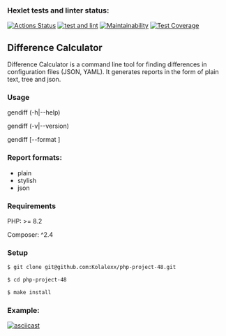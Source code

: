 ### Hexlet tests and linter status:
[![Actions Status](https://github.com/Kolalexx/php-project-48/workflows/hexlet-check/badge.svg)](https://github.com/Kolalexx/php-project-48/actions)
[![test and lint](https://github.com/Kolalexx/php-project-48/actions/workflows/testAndLint.yml/badge.svg)](https://github.com/Kolalexx/php-project-48/actions/workflows/testAndLint.yml)
[![Maintainability](https://api.codeclimate.com/v1/badges/ad0f0e9d7f2e961eb1e2/maintainability)](https://codeclimate.com/github/Kolalexx/php-project-48/maintainability)
[![Test Coverage](https://api.codeclimate.com/v1/badges/ad0f0e9d7f2e961eb1e2/test_coverage)](https://codeclimate.com/github/Kolalexx/php-project-48/test_coverage)

## Difference Calculator
Difference Calculator is a command line tool for finding differences in configuration files (JSON, YAML). It generates reports in the form of plain text, tree and json.

### Usage
  gendiff (-h|--help)
  
  gendiff (-v|--version)
  
  gendiff [--format <fmt>] <firstFile> <secondFile>
  
### Report formats:
<ul>
<li>plain
<li>stylish
<li>json
</ul>

### Requirements

PHP: >= 8.2

Composer: ^2.4

### Setup

```sh
$ git clone git@github.com:Kolalexx/php-project-48.git

$ cd php-project-48

$ make install
```

### Example:

[![asciicast](https://asciinema.org/a/D5IuDfYAxtecvyrCODnFmgtNm.svg)](https://asciinema.org/a/D5IuDfYAxtecvyrCODnFmgtNm)
